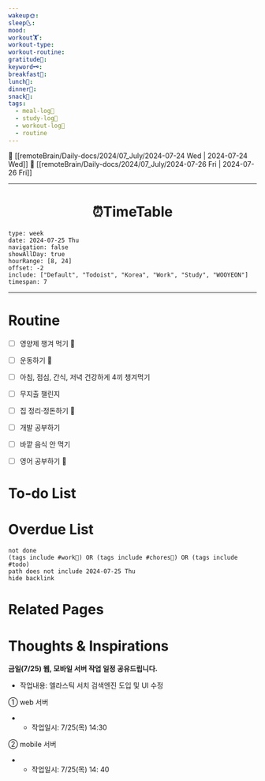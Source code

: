 ```yaml
---
wakeup🌞: 
sleep🌜: 
mood: 
workout🏋️: 
workout-type: 
workout-routine: 
gratitude🙏: 
keyword🗝️: 
breakfast🍳: 
lunch🍚: 
dinner🥗: 
snack🍬: 
tags:
  - meal-log📝
  - study-log📓
  - workout-log💪
  - routine
---
```


🔺 [[remoteBrain/Daily-docs/2024/07_July/2024-07-24 Wed | 2024-07-24 Wed]]
🔻 [[remoteBrain/Daily-docs/2024/07_July/2024-07-26 Fri | 2024-07-26 Fri]]
___
<h1> <center>⏰TimeTable </center> </h1>

```gEvent
type: week
date: 2024-07-25 Thu
navigation: false
showAllDay: true
hourRange: [8, 24]
offset: -2
include: ["Default", "Todoist", "Korea", "Work", "Study", "WOOYEON"]
timespan: 7
```

--- 


# Routine 

- [ ] 영양제 챙겨 먹기 🔼 
- [ ] 운동하기 🔼
- [ ] 아침, 점심, 간식, 저녁 건강하게 4끼 챙겨먹기
- [ ] 무지출 챌린지 
- [ ] 집 정리·정돈하기 🔼
- [ ] 개발 공부하기
- [ ] 바깥 음식 안 먹기 
- [ ] 영어 공부하기 🔼 


# To-do List


# Overdue List
```tasks
not done
(tags include #work💼) OR (tags include #chores🧺) OR (tags include #todo)
path does not include 2024-07-25 Thu
hide backlink
```

# Related Pages



# Thoughts & Inspirations

**금일(7/25) 웹, 모바일 서버 작업 일정 공유드립니다.**

- 작업내용: 엘라스틱 서치 검색엔진 도입 및 UI 수정 

① web 서버

- - 작업일시: 7/25(목) 14:30

② mobile 서버

- - 작업일시: 7/25(목) 14: 40